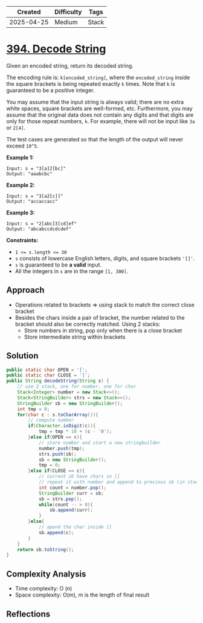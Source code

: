 | Created  | Difficulty | Tags |
| -------- | ---------- | ---- |
| 2025-04-25 | Medium | Stack |



# [394. Decode String](https://leetcode.com/problems/decode-string/description/?envType=study-plan-v2&envId=leetcode-75)

Given an encoded string, return its decoded string.

The encoding rule is: `k[encoded_string]`, where the `encoded_string` inside the square brackets is being repeated exactly `k` times. Note that `k` is guaranteed to be a positive integer.

You may assume that the input string is always valid; there are no extra white spaces, square brackets are well-formed, etc. Furthermore, you may assume that the original data does not contain any digits and that digits are only for those repeat numbers, `k`. For example, there will not be input like `3a` or `2[4]`.

The test cases are generated so that the length of the output will never exceed `10^5`.

**Example 1:** 

```
Input: s = "3[a]2[bc]"
Output: "aaabcbc"
```

**Example 2:** 

```
Input: s = "3[a2[c]]"
Output: "accaccacc"
```

**Example 3:** 

```
Input: s = "2[abc]3[cd]ef"
Output: "abcabccdcdcdef"
```

**Constraints:** 

- `1 <= s.length <= 30`
- `s` consists of lowercase English letters, digits, and square brackets `'[]'`.
- `s` is guaranteed to be **a valid**  input.
- All the integers in `s` are in the range `[1, 300]`.

## Approach

* Operations related to brackets => using stack to match the correct close bracket
* Besides the chars inside a pair of bracket, the number related to the bracket should also be correctly matched. Using 2 stacks:
  * Store numbers in string, pop only when there is a close bracket
  * Store intermediate string within brackets

## Solution

```java
public static char OPEN = '[';
public static char CLOSE = ']';
public String decodeString(String s) {
    // use 2 stack, one for number, one for char
    Stack<Integer> number = new Stack<>();
    Stack<StringBuilder> strs = new Stack<>();
    StringBuilder sb = new StringBuilder();
    int tmp = 0;
    for(char c : s.toCharArray()){
        // compute number
        if(Character.isDigit(c)){
            tmp = tmp * 10 + (c - '0');
        }else if(OPEN == c){
            // store number and start a new stringbuilder
            number.push(tmp);
            strs.push(sb);
            sb = new StringBuilder();
            tmp = 0;
        }else if(CLOSE == c){
            // current sb have chars in []
            // repeat it with number and append to previous sb (in stack)
            int count = number.pop();
            StringBuilder curr = sb;
            sb = strs.pop();
            while(count -- > 0){
                sb.append(curr);
            }
        }else{
            // apend the char inside []
            sb.append(c);
        }
    }
    return sb.toString();
}
```

## Complexity Analysis

- Time complexity: O (n)
- Space complexity: O(m), m is the length of final result

## Reflections
